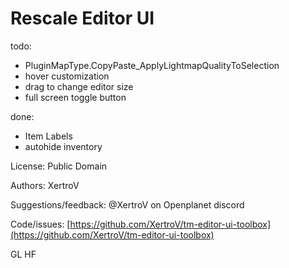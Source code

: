 # Rescale Editor UI

todo:

* PluginMapType.CopyPaste_ApplyLightmapQualityToSelection
* hover customization
* drag to change editor size
* full screen toggle button

done:

* Item Labels
* autohide inventory




License: Public Domain

Authors: XertroV

Suggestions/feedback: @XertroV on Openplanet discord

Code/issues: [https://github.com/XertroV/tm-editor-ui-toolbox](https://github.com/XertroV/tm-editor-ui-toolbox)

GL HF
